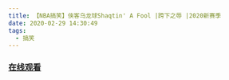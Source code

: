 ```yaml
---
title: 【NBA搞笑】侠客乌龙球Shaqtin' A Fool |跨下之辱 |2020新赛季
date: 2020-02-29 14:30:49
tags:
  - 搞笑
---
```


### <a href="https://www.weibo.com/tv/v/Iwr4a2XYB?fid=1034:4477304827740182" target="_blank">在线观看</a>